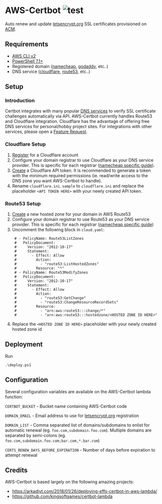 # AWS-Certbot ![test](https://github.com/j3ko/aws-certbot/actions/workflows/test.yml/badge.svg)
Auto renew and update [letsencrypt.org](https://letsencrypt.org) SSL certificates provisioned on [ACM](https://aws.amazon.com/certificate-manager/).

## Requirements
- [AWS CLI v2](https://aws.amazon.com/cli/)
- [PowerShell 7.1+](https://docs.microsoft.com/en-us/powershell/scripting/install/installing-powershell?view=powershell-7.1)
- Registered domain ([namecheap](https://www.namecheap.com/), [godaddy](https://godaddy.com/), etc..)
- DNS service ([cloudflare](https://www.cloudflare.com/), [route53](https://aws.amazon.com/route53/), etc..)

## Setup

### Introduction
Certbot integrates with many popular [DNS services](https://certbot.eff.org/docs/using.html?highlight=dns#dns-plugins) to verify SSL certificate challenges automatically via API. AWS-Certbot currently handles Route53 and Cloudflare integration.  Cloudflare has the advantage of offering free DNS services for personal/hobby project sites.  For integrations with other services, please open a [Feature Request](https://github.com/j3ko/aws-certbot/issues/new?assignees=j3ko&labels=enhancement&template=feature_request.md&title=).

### Cloudflare Setup
1. [Register](https://dash.cloudflare.com/sign-up) for a Cloudflare account
1. Configure your domain registrar to use Cloudflare as your DNS service provider.  This is specific for each registrar ([namecheap specific guide](https://www.namecheap.com/support/knowledgebase/article.aspx/9607/2210/how-to-set-up-dns-records-for-your-domain-in-cloudflare-account/)).
1. [Create](https://developers.cloudflare.com/api/tokens/create) a Cloudflare API token.  It is recommended to generate a token with the minimum required permissions (ie. read/write access to the DNS zone you want AWS-Certbot to handle).
1. Rename `cloudflare.ini.sample` to `cloudflare.ini` and replace the placeholder `<API TOKEN HERE>` with your newly created API token.

### Route53 Setup
1. [Create](https://docs.aws.amazon.com/Route53/latest/DeveloperGuide/CreatingHostedZone.html) a new hosted zone for your domain in AWS Route53
1. Configure your domain registrar to use Route53 as your DNS service provider.  This is specific for each registrar ([namecheap specific guide](https://www.namecheap.com/support/knowledgebase/article.aspx/10371/2208/how-do-i-link-my-domain-to-amazon-web-services/))
1. Uncomment the following block in `cloud.yaml`:
   ```
    # - PolicyName: Route53ListZones
    #   PolicyDocument:
    #     Version: "2012-10-17"
    #     Statement:
    #       - Effect: Allow
    #         Action:
    #           - "route53:ListHostedZones"
    #         Resource: "*"
    # - PolicyName: Route53ModifyZones
    #   PolicyDocument:
    #     Version: "2012-10-17"
    #     Statement:
    #       - Effect: Allow
    #         Action:
    #           - "route53:GetChange"
    #           - "route53:ChangeResourceRecordSets"
    #         Resource:
    #           - "arn:aws:route53:::change/*"
    #           - "arn:aws:route53:::hostedzone/<HOSTED ZONE ID HERE>"
   ```
1. Replace the `<HOSTED ZONE ID HERE>` placeholder with your newly created hosted zone id

## Deployment
Run
```
.\deploy.ps1
```

## Configuration
Several configuration variables are available on the AWS-Certbot lambda function:

`CERTBOT_BUCKET` - Bucket name containing AWS-Certbot code

`DOMAIN_EMAIL` - Email address to use for [letsencrypt.org](https://letsencrypt.org) registration

`DOMAIN_LIST` - Comma separated list of domains/subdomains to enlist for automatic renewal (eg. `foo.com,subdomain.foo.com`).  Multiple domains are separated by semi-colons (eg. `foo.com,subdomain.foo.com;bar.com,*.bar.com`)

`CERTS_RENEW_DAYS_BEFORE_EXPIRATION` - Number of days before expiration to attempt renewal

## Credits
AWS-Certbot is based largely on the following amazing projects:
- https://arkadiyt.com/2018/01/26/deploying-effs-certbot-in-aws-lambda/
- https://github.com/kingsoftgames/certbot-lambda
